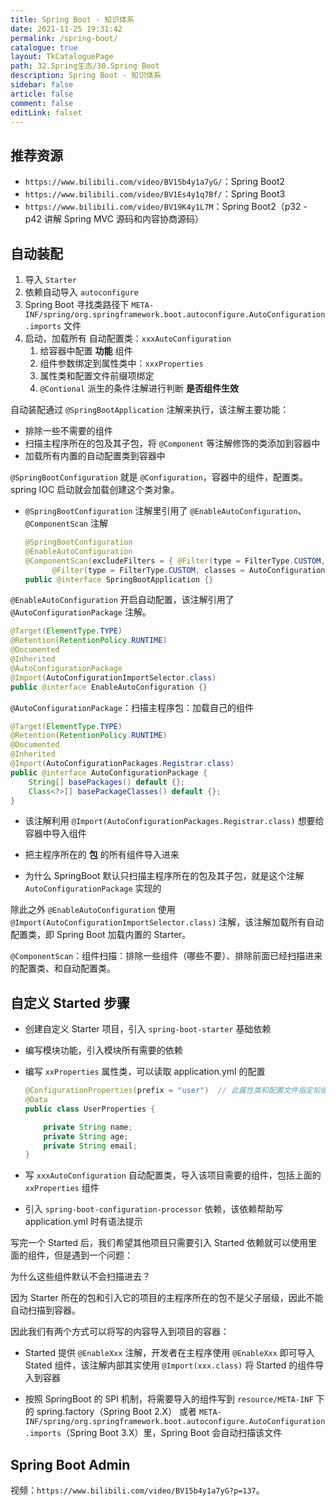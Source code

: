 ```yaml
---
title: Spring Boot - 知识体系
date: 2021-11-25 19:31:42
permalink: /spring-boot/
catalogue: true
layout: TkCataloguePage
path: 32.Spring生态/30.Spring Boot
description: Spring Boot - 知识体系
sidebar: false
article: false
comment: false
editLink: falset
---
```


## 推荐资源

- `https://www.bilibili.com/video/BV15b4y1a7yG/`：Spring Boot2
- `https://www.bilibili.com/video/BV1Es4y1q7Bf/`：Spring Boot3
- `https://www.bilibili.com/video/BV19K4y1L7M`：Spring Boot2（p32 - p42 讲解 Spring MVC 源码和内容协商源码）

## 自动装配

1. 导入 `Starter`
2. 依赖自动导入 `autoconfigure`
3. Spring Boot 寻找类路径下 `META-INF/spring/org.springframework.boot.autoconfigure.AutoConfiguration.imports` 文件
4. 启动，加载所有 自动配置类：`xxxAutoConfiguration`
   1. 给容器中配置 **功能** 组件
   2. 组件参数绑定到属性类中：`xxxProperties`
   3. 属性类和配置文件前缀项绑定
   4. `@Contional` 派生的条件注解进行判断 **是否组件生效**

自动装配通过 `@SpringBootApplication` 注解来执行，该注解主要功能：

- 排除一些不需要的组件
- 扫描主程序所在的包及其子包，将 `@Component` 等注解修饰的类添加到容器中
- 加载所有内置的自动配置类到容器中

`@SpringBootConfiguration` 就是 `@Configuration`，容器中的组件，配置类。spring IOC 启动就会加载创建这个类对象。

- `@SpringBootConfiguration` 注解里引用了 `@EnableAutoConfiguration`、`@ComponentScan` 注解

  ```java
  @SpringBootConfiguration
  @EnableAutoConfiguration
  @ComponentScan(excludeFilters = { @Filter(type = FilterType.CUSTOM, classes = TypeExcludeFilter.class),
  		@Filter(type = FilterType.CUSTOM, classes = AutoConfigurationExcludeFilter.class) })
  public @interface SpringBootApplication {}
  ```

`@EnableAutoConfiguration` 开启自动配置，该注解引用了 `@AutoConfigurationPackage` 注解。

```java
@Target(ElementType.TYPE)
@Retention(RetentionPolicy.RUNTIME)
@Documented
@Inherited
@AutoConfigurationPackage
@Import(AutoConfigurationImportSelector.class)
public @interface EnableAutoConfiguration {}
```

`@AutoConfigurationPackage`：扫描主程序包：加载自己的组件

```java
@Target(ElementType.TYPE)
@Retention(RetentionPolicy.RUNTIME)
@Documented
@Inherited
@Import(AutoConfigurationPackages.Registrar.class)
public @interface AutoConfigurationPackage {
	String[] basePackages() default {};
	Class<?>[] basePackageClasses() default {};
}
```

- 该注解利用 `@Import(AutoConfigurationPackages.Registrar.class)` 想要给容器中导入组件

- 把主程序所在的 **包** 的所有组件导入进来

- 为什么 SpringBoot 默认只扫描主程序所在的包及其子包，就是这个注解 `AutoConfigurationPackage` 实现的

除此之外 `@EnableAutoConfiguration` 使用 `@Import(AutoConfigurationImportSelector.class)` 注解，该注解加载所有自动配置类，即 Spring Boot 加载内置的 Starter。

`@ComponentScan`：组件扫描：排除一些组件（哪些不要）、排除前面已经扫描进来的配置类、和自动配置类。

## 自定义 Started 步骤

- 创建自定义 Starter 项目，引入 `spring-boot-starter` 基础依赖

- 编写模块功能，引入模块所有需要的依赖

- 编写 `xxProperties` 属性类，可以读取 application.yml 的配置

  ```java
  @ConfigurationProperties(prefix = "user")  // 此属性类和配置文件指定前缀绑定
  @Data
  public class UserProperties {

      private String name;
      private String age;
      private String email;
  }

  ```

- 写 `xxxAutoConfiguration` 自动配置类，导入该项目需要的组件，包括上面的 `xxProperties` 组件

- 引入 `spring-boot-configuration-processor` 依赖，该依赖帮助写 application.yml 时有语法提示

写完一个 Started 后，我们希望其他项目只需要引入 Started 依赖就可以使用里面的组件，但是遇到一个问题：

为什么这些组件默认不会扫描进去？

因为 Starter 所在的包和引入它的项目的主程序所在的包不是父子层级，因此不能自动扫描到容器。

因此我们有两个方式可以将写的内容导入到项目的容器：

- Started 提供 `@EnableXxx` 注解，开发者在主程序使用 `@EnableXxx` 即可导入 Stated 组件，该注解内部其实使用 `@Import(xxx.class)` 将 Started 的组件导入到容器

- 按照 SpringBoot 的 SPI 机制，将需要导入的组件写到 `resource/META-INF` 下的 spring.factory（Spring Boot 2.X） 或者 `META-INF/spring/org.springframework.boot.autoconfigure.AutoConfiguration.imports`（Spring Boot 3.X）里，Spring Boot 会自动扫描该文件

## Spring Boot Admin

视频：`https://www.bilibili.com/video/BV15b4y1a7yG?p=137`。
